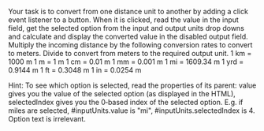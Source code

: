Your task is to convert from one distance unit to another by adding a click event listener to a button.
When it is clicked, read the value in the input field, get the selected option from the input and output units
drop downs and calculate and display the converted value in the disabled output field.
Multiply the incoming distance by the following conversion rates to convert to meters. Divide to convert
from meters to the required output unit.
1 km = 1000 m
1 m = 1 m
1 cm = 0.01 m
1 mm = 0.001 m
1 mi = 1609.34 m
1 yrd = 0.9144 m
1 ft = 0.3048 m
1 in = 0.0254 m

Hint:
To see which option is selected, read the properties of its parent: value gives you the value of the
selected option (as displayed in the HTML), selectedIndex gives you the 0‐based index of the selected
option. E.g. if miles are selected, #inputUnits.value is "mi", #inputUnits.selectedIndex is 4.
Option text is irrelevant.

